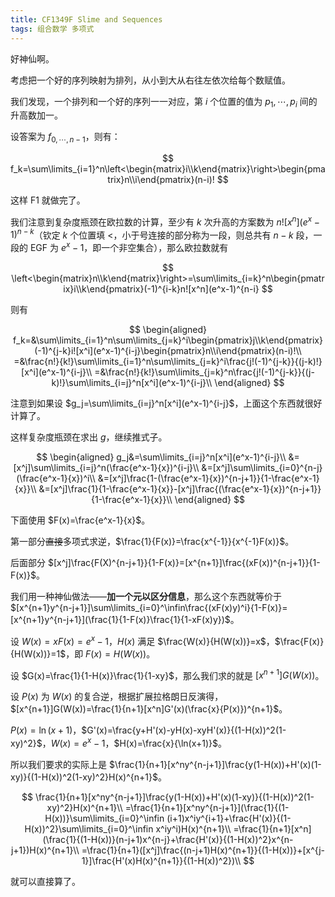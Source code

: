 ```yaml
---
title: CF1349F Slime and Sequences
tags: 组合数学 多项式
---
```


好神仙啊。

考虑把一个好的序列映射为排列，从小到大从右往左依次给每个数赋值。

我们发现，一个排列和一个好的序列一一对应，第 $i$ 个位置的值为 $p_1,\cdots,p_i$ 间的升高数加一。

设答案为 $f_{0,\cdots,n-1}$，则有：


$$
f_k=\sum\limits_{i=1}^n\left<\begin{matrix}i\\k\end{matrix}\right>\begin{pmatrix}n\\i\end{pmatrix}(n-i)!
$$


这样 F1 就做完了。

我们注意到复杂度瓶颈在欧拉数的计算，至少有 $k$ 次升高的方案数为 $n![x^n](e^x-1)^{n-k}$（钦定 $k$ 个位置填 $<$，小于号连接的部分称为一段，则总共有 $n-k$ 段，一段的 $\text{EGF}$ 为 $e^x-1$，即一个非空集合），那么欧拉数就有


$$
\left<\begin{matrix}n\\k\end{matrix}\right>=\sum\limits_{i=k}^n\begin{pmatrix}i\\k\end{pmatrix}(-1)^{i-k}n![x^n](e^x-1)^{n-i}
$$


则有


$$
\begin{aligned}
f_k=&\sum\limits_{i=1}^n\sum\limits_{j=k}^i\begin{pmatrix}j\\k\end{pmatrix}(-1)^{j-k}i![x^i](e^x-1)^{i-j}\begin{pmatrix}n\\i\end{pmatrix}(n-i)!\\
=&\frac{n!}{k!}\sum\limits_{i=1}^n\sum\limits_{j=k}^i\frac{j!(-1)^{j-k}}{(j-k)!}[x^i](e^x-1)^{i-j}\\
=&\frac{n!}{k!}\sum\limits_{j=k}^n\frac{j!(-1)^{j-k}}{(j-k)!}\sum\limits_{i=j}^n[x^i](e^x-1)^{i-j}\\
\end{aligned}
$$


注意到如果设 $g_j=\sum\limits_{i=j}^n[x^i](e^x-1)^{i-j}$，上面这个东西就很好计算了。

这样复杂度瓶颈在求出 $g$，继续推式子。


$$
\begin{aligned}
g_j&=\sum\limits_{i=j}^n[x^i](e^x-1)^{i-j}\\
&=[x^j]\sum\limits_{i=j}^n(\frac{e^x-1}{x})^{i-j}\\
&=[x^j]\sum\limits_{i=0}^{n-j}(\frac{e^x-1}{x})^i\\
&=[x^j]\frac{1-(\frac{e^x-1}{x})^{n-j+1}}{1-\frac{e^x-1}{x}}\\
&=[x^j]\frac{1}{1-\frac{e^x-1}{x}}-[x^j]\frac{(\frac{e^x-1}{x})^{n-j+1}}{1-\frac{e^x-1}{x}}\\
\end{aligned}
$$


下面使用 $F(x)=\frac{e^x-1}{x}$。

第一部分~~直接~~多项式求逆，$\frac{1}{F(x)}=\frac{x^{-1}}{x^{-1}F(x)}$。

后面部分 $[x^j]\frac{F(X)^{n-j+1}}{1-F(x)}=[x^{n+1}]\frac{(xF(x))^{n-j+1}}{1-F(x)}$。

我们用一种神仙做法——**加一个元以区分信息**，那么这个东西就等价于 $[x^{n+1}y^{n-j+1}]\sum\limits_{i=0}^\infin\frac{(xF(x)y)^i}{1-F(x)}=[x^{n+1}y^{n-j+1}](\frac{1}{1-F(x)}\frac{1}{1-xF(x)y})$。

设 $W(x)=xF(x)=e^x-1$，$H(x)$ 满足 $\frac{W(x)}{H(W(x))}=x$，$\frac{F(x)}{H(W(x))}=1$，即 $F(x)=H(W(x))$。

设 $G(x)=\frac{1}{1-H(x)}\frac{1}{1-xy}$，那么我们求的就是 $[x^{n+1}]G(W(x))$。

设 $P(x)$ 为 $W(x)$ 的复合逆，根据扩展拉格朗日反演得，$[x^{n+1}]G(W(x))=\frac{1}{n+1}[x^n]G'(x)(\frac{x}{P(x)})^{n+1}$。

$P(x)=\ln(x+1)$，$G'(x)=\frac{y+H'(x)-yH(x)-xyH'(x)}{(1-H(x))^2(1-xy)^2}$，$W(x)=e^x-1$，$H(x)=\frac{x}{\ln(x+1)}$。

所以我们要求的实际上是 $\frac{1}{n+1}[x^ny^{n-j+1}]\frac{y(1-H(x))+H'(x)(1-xy)}{(1-H(x))^2(1-xy)^2}H(x)^{n+1}$。


$$
\frac{1}{n+1}[x^ny^{n-j+1}]\frac{y(1-H(x))+H'(x)(1-xy)}{(1-H(x))^2(1-xy)^2}H(x)^{n+1}\\
=\frac{1}{n+1}[x^ny^{n-j+1}](\frac{1}{(1-H(x))}\sum\limits_{i=0}^\infin (i+1)x^iy^{i+1}+\frac{H'(x)}{(1-H(x))^2}\sum\limits_{i=0}^\infin x^iy^i)H(x)^{n+1}\\
=\frac{1}{n+1}[x^n](\frac{1}{(1-H(x))}(n-j+1)x^{n-j}+\frac{H'(x)}{(1-H(x))^2}x^{n-j+1})H(x)^{n+1}\\
=\frac{1}{n+1}([x^j]\frac{(n-j+1)H(x)^{n+1}}{(1-H(x))}+[x^{j-1}]\frac{H'(x)H(x)^{n+1}}{(1-H(x))^2})\\
$$



就可以直接算了。

```cpp
```

